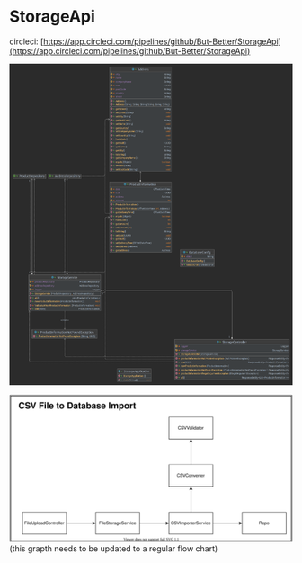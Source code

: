 # StorageApi

circleci: [https://app.circleci.com/pipelines/github/But-Better/StorageApi](https://app.circleci.com/pipelines/github/But-Better/StorageApi)

![alt text](https://github.com/But-Better/StorageApi/blob/stage/storageUml.png "UML")

![general file import overview](CSV_to_Repo_overview.svg)
(this grapth needs to be updated to a regular flow chart)